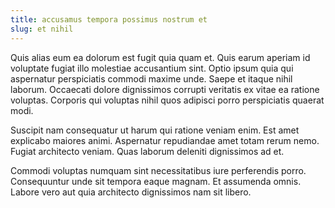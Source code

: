 ```yaml
---
title: accusamus tempora possimus nostrum et
slug: et nihil
---
```


Quis alias eum ea dolorum est fugit quia quam et. Quis earum aperiam id voluptate fugiat illo molestiae accusantium sint. Optio ipsum quia qui aspernatur perspiciatis commodi maxime unde. Saepe et itaque nihil laborum. Occaecati dolore dignissimos corrupti veritatis ex vitae ea ratione voluptas. Corporis qui voluptas nihil quos adipisci porro perspiciatis quaerat modi.

Suscipit nam consequatur ut harum qui ratione veniam enim. Est amet explicabo maiores animi. Aspernatur repudiandae amet totam rerum nemo. Fugiat architecto veniam. Quas laborum deleniti dignissimos ad et.

Commodi voluptas numquam sint necessitatibus iure perferendis porro. Consequuntur unde sit tempora eaque magnam. Et assumenda omnis. Labore vero aut quia architecto dignissimos nam sit libero.

